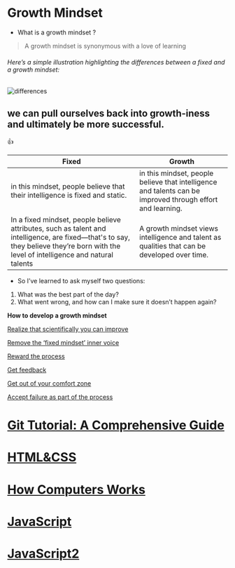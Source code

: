# Growth Mindset	
* What is a growth mindset  ? 
> A growth mindset is synonymous with a love of learning
###### Here’s a simple illustration highlighting the differences between a fixed and a growth mindset:
![differences](https://i1.wp.com/www.brainpickings.org/wp-content/uploads/2012/04/taschen_informationgraphics10.jpg?w=680&ssl=1)

## we can pull ourselves back into growth-iness and ultimately be more successful.

:+1:

Fixed | Growth
------------ | -------------
in this mindset, people believe that their intelligence is fixed and static.  | in this mindset, people believe that intelligence and talents can be improved through effort and learning. 
In a fixed mindset, people believe attributes, such as talent and intelligence, are fixed—that's to say, they believe they’re born with the level of intelligence and natural talents | A growth mindset views intelligence and talent as qualities that can be developed over time.

   - So I’ve learned to ask myself two questions:

1. What was the best part of the day?
2. What went wrong, and how can I make sure it doesn’t happen again?


**How to develop a growth mindset**

[Realize that scientifically you can improve](Read01.md) 

[Remove the ‘fixed mindset’ inner voice](Read02.md) 

[Reward the process](Read03.md) 

[Get feedback](Read04.md) 

[Get out of your comfort zone](Read05.md) 

[Accept failure as part of the process](Read06.md) 



# [Git Tutorial: A Comprehensive Guide](read.md)

# [HTML&CSS](readhtmlcss.md)

# [How Computers Works](HCW.md)

# [JavaScript](js.md)

# [JavaScript2](js2.md)